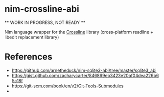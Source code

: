 # nim-crossline-abi
** WORK IN PROGRESS, NOT READY **

Nim language wrapper for the [Crossline](https://github.com/jcwangxp/Crossline) library (cross-platform readline + libedit replacement library)

# References

- https://github.com/arnetheduck/nim-sqlite3-abi/tree/master/sqlite3_abi
- https://gist.github.com/zacharycarter/846869eb3423e20af04dea226b65c18f
- https://git-scm.com/book/en/v2/Git-Tools-Submodules
- 
